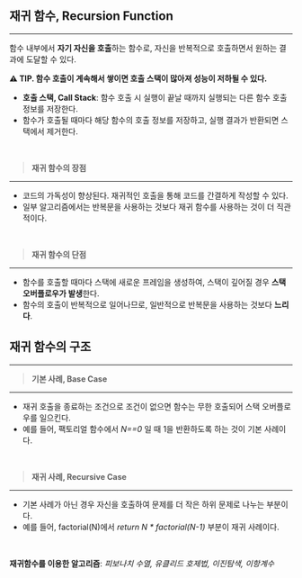 ## 재귀 함수, Recursion Function

---

함수 내부에서 **자기 자신을 호출**하는 함수로, 자신을 반복적으로 호출하면서 원하는 결과에 도달할 수 있다.

**⚠️ TIP. 함수 호출이 계속해서 쌓이면 호출 스택이 많아져 성능이 저하될 수 있다.**

- **호출 스택, Call Stack**: 함수 호출 시 실행이 끝날 때까지 실행되는 다른 함수 호출 정보를 저장한다.
- 함수가 호출될 때마다 해당 함수의 호출 정보를 저장하고, 실행 결과가 반환되면 스택에서 제거한다.

<br>

> **재귀 함수의 장점**

---

- 코드의 가독성이 향상된다. 재귀적인 호출을 통해 코드를 간결하게 작성할 수 있다.
- 일부 알고리즘에서는 반복문을 사용하는 것보다 재귀 함수를 사용하는 것이 더 직관적이다.

<br>

> **재귀 함수의 단점**

---

- 함수를 호출할 때마다 스택에 새로운 프레임을 생성하여, 스택이 깊어질 경우 **스택 오버플로우가 발생**한다.
- 함수의 호출이 반복적으로 일어나므로, 일반적으로 반복문을 사용하는 것보다 **느리다**.

## 재귀 함수의 구조

---

> **기본 사례, Base Case**

---

- 재귀 호출을 종료하는 조건으로 조건이 없으면 함수는 무한 호출되어 스택 오버플로우를 일으킨다.
- 예를 들어, 팩토리얼 함수에서 *N==0* 일 때 1을 반환하도록 하는 것이 기본 사례이다.

<br>

> **재귀 사례, Recursive Case**

---

- 기본 사례가 아닌 경우 자신을 호출하여 문제를 더 작은 하위 문제로 나누는 부분이다.
- 예를 들어, factorial(N)에서 *return N * factorial(N-1)* 부분이 재귀 사례이다.

<br>

**재귀함수를 이용한 알고리즘**: *피보나치 수열, 유클리드 호제법, 이진탐색, 이항계수*
